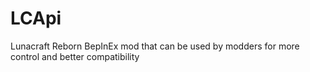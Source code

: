 # LCApi
Lunacraft Reborn BepInEx mod that can be used by modders for more control and better compatibility
